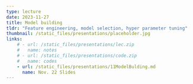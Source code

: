 ```yaml
---
type: lecture
date: 2023-11-27
title: Model building
tldr: "Feature engineering, model selection, hyper parameter tuning"
thumbnail: /static_files/presentations/placeholder.jpg
links: 
    # - url: /static_files/presentations/lec.zip
    #   name: notes
    # - url: /static_files/presentations/code.zip
    #   name: codes
    - url: /static_files/presentations/11ModelBulding.md
      name: Nov. 22 Slides
---
```

<!-- **Suggested Readings:**
- [Readings 1](http://example.com)
- [Readings 2](http://example.com) -->
